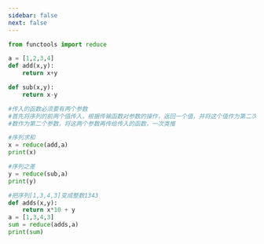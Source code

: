 ```yaml
---
sidebar: false
next: false
---
```

<BlogInfo/>






```python
from functools import reduce

a = [1,2,3,4]
def add(x,y):
    return x+y

def sub(x,y):
    return x-y

#传入的函数必须要有两个参数
#首先将序列的前两个值传入，根据传输函数对参数的操作，返回一个值，并将这个值作为第二次map操作的一个参量，从序列读入第三个
#数作为第二个参数，将这两个参数再传给传入的函数，一次类推

#序列求和
x = reduce(add,a)
print(x)

#序列之差
y = reduce(sub,a)
print(y)

#把序列[1,3,4,3]变成整数1343
def adds(x,y):
    return x*10 + y
a = [1,3,4,3]
sum = reduce(adds,a)
print(sum)






```






<ActionBox />
        
<style>#top-box {margin-top:0.5rem!important;}</style>